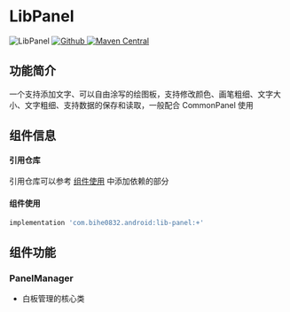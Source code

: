 # LibPanel

![LibPanel](https://img.shields.io/badge/AndroidAppFactory-LibPanel-brightgreen)
[ ![Github](https://img.shields.io/badge/Github-LibPanel-brightgreen?style=social) ](https://github.com/bihe0832/AndroidAppFactory/tree/master/LibPanel)
[ ![Maven Central](https://img.shields.io/maven-central/v/com.bihe0832.android/lib-panel) ](https://search.maven.org/artifact/com.bihe0832.android/lib-panel)

## 功能简介

一个支持添加文字、可以自由涂写的绘图板，支持修改颜色、画笔粗细、文字大小、文字粗细、支持数据的保存和读取，一般配合 CommonPanel 使用

## 组件信息

#### 引用仓库

引用仓库可以参考 [组件使用](./../start.md) 中添加依赖的部分

#### 组件使用

```groovy
implementation 'com.bihe0832.android:lib-panel:+'
```

## 组件功能

### PanelManager

- 白板管理的核心类
